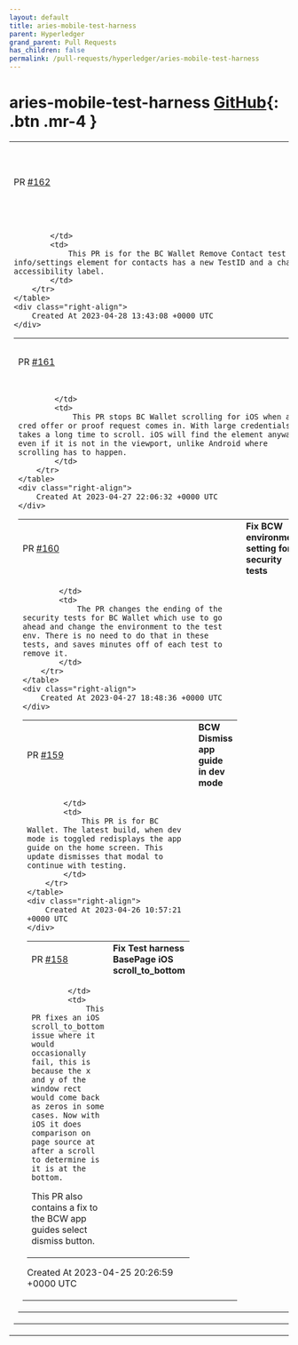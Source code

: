 ```yaml
---
layout: default
title: aries-mobile-test-harness
parent: Hyperledger
grand_parent: Pull Requests
has_children: false
permalink: /pull-requests/hyperledger/aries-mobile-test-harness
---
```


# aries-mobile-test-harness <span class="fs-3 right-align">[GitHub](https://github.com/hyperledger/aries-mobile-test-harness){: .btn .mr-4 }</span>


<div>
    <table>
        <tr>
            <td>
                PR <a href="https://github.com/hyperledger/aries-mobile-test-harness/pull/162" class=".btn">#162</a>
            </td>
            <td>
                <b>
                    BCW fix remove contact test to select testID
                </b>
            </td>
        </tr>
        <tr>
            <td>
                
            </td>
            <td>
                This PR is for the BC Wallet Remove Contact test scenarios. The info/settings element for contacts has a new TestID and a changed accessibility label. 
            </td>
        </tr>
    </table>
    <div class="right-align">
        Created At 2023-04-28 13:43:08 +0000 UTC
    </div>
</div>

<div>
    <table>
        <tr>
            <td>
                PR <a href="https://github.com/hyperledger/aries-mobile-test-harness/pull/161" class=".btn">#161</a>
            </td>
            <td>
                <b>
                    BCW stop Scrolling for iOS
                </b>
            </td>
        </tr>
        <tr>
            <td>
                
            </td>
            <td>
                This PR stops BC Wallet scrolling for iOS when a cred offer or proof request comes in. With large credentials it takes a long time to scroll. iOS will find the element anyway even if it is not in the viewport, unlike Android where scrolling has to happen. 
            </td>
        </tr>
    </table>
    <div class="right-align">
        Created At 2023-04-27 22:06:32 +0000 UTC
    </div>
</div>

<div>
    <table>
        <tr>
            <td>
                PR <a href="https://github.com/hyperledger/aries-mobile-test-harness/pull/160" class=".btn">#160</a>
            </td>
            <td>
                <b>
                    Fix BCW environment setting for security tests
                </b>
            </td>
        </tr>
        <tr>
            <td>
                
            </td>
            <td>
                The PR changes the ending of the security tests for BC Wallet which use to go ahead and change the environment to the test env. There is no need to do that in these tests, and saves minutes off of each test to remove it. 
            </td>
        </tr>
    </table>
    <div class="right-align">
        Created At 2023-04-27 18:48:36 +0000 UTC
    </div>
</div>

<div>
    <table>
        <tr>
            <td>
                PR <a href="https://github.com/hyperledger/aries-mobile-test-harness/pull/159" class=".btn">#159</a>
            </td>
            <td>
                <b>
                    BCW Dismiss app guide in dev mode
                </b>
            </td>
        </tr>
        <tr>
            <td>
                
            </td>
            <td>
                This PR is for BC Wallet. The latest build, when dev mode is toggled redisplays the app guide on the home screen. This update dismisses that modal to continue with testing. 
            </td>
        </tr>
    </table>
    <div class="right-align">
        Created At 2023-04-26 10:57:21 +0000 UTC
    </div>
</div>

<div>
    <table>
        <tr>
            <td>
                PR <a href="https://github.com/hyperledger/aries-mobile-test-harness/pull/158" class=".btn">#158</a>
            </td>
            <td>
                <b>
                    Fix Test harness BasePage iOS scroll_to_bottom
                </b>
            </td>
        </tr>
        <tr>
            <td>
                
            </td>
            <td>
                This PR fixes an iOS scroll_to_bottom issue where it would occasionally fail, this is because the x and y of the window rect would come back as zeros in some cases. Now with iOS it does comparison on page source at after a scroll to determine is it is at the bottom. 

This PR also contains a fix to the BCW app guides select dismiss button. 
            </td>
        </tr>
    </table>
    <div class="right-align">
        Created At 2023-04-25 20:26:59 +0000 UTC
    </div>
</div>

